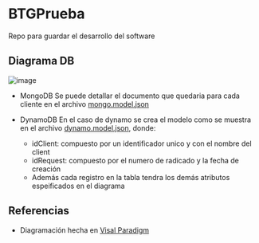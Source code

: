 # BTGPrueba
Repo para guardar el desarrollo del software
## Diagrama DB
![image](https://user-images.githubusercontent.com/60258315/142739808-31043820-b47f-46f4-9dd0-171c57c03d7d.png)
- MongoDB
  Se puede detallar el documento que quedaria para cada cliente en el archivo [mongo.model.json](models/mongo.model.json)

- DynamoDB
  En el caso de dynamo se crea el modelo como se muestra en el archivo [dynamo.model.json](models/dynamo.model.json), donde:
    - idClient: compuesto por un identificador unico y con el nombre del client
    - idRequest: compuesto por el numero de radicado y la fecha de creación
    - Además cada registro en la tabla tendra los demás atributos espeificados en el diagrama

## Referencias
- Diagramación hecha en [Visal Paradigm](https://online.visual-paradigm.com)